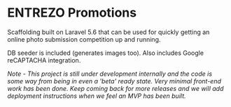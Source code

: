 # ENTREZO Promotions

Scaffolding built on Laravel 5.6 that can be used for quickly getting an online photo submission competition up and running.

DB seeder is included (generates images too). Also includes Google reCAPTACHA integration.

*Note - This project is still under development internally and the code is some way from being in even a 'beta' ready state. Very minimal front-end work has been done. Keep coming back for more releases and we will add deployment instructions when we feel an MVP has been built.*
